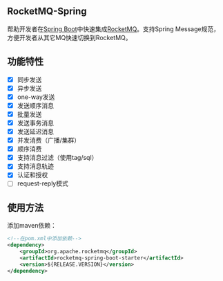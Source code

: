 ## RocketMQ-Spring

帮助开发者在[Spring Boot](http://projects.spring.io/spring-boot/)中快速集成[RocketMQ](http://rocketmq.apache.org/)。支持Spring Message规范，方便开发者从其它MQ快速切换到RocketMQ。

## 功能特性

- [x] 同步发送
- [x] 异步发送
- [x] one-way发送
- [x] 发送顺序消息
- [x] 批量发送
- [x] 发送事务消息
- [x] 发送延迟消息
- [x] 并发消费（广播/集群）
- [x] 顺序消费
- [x] 支持消息过滤（使用tag/sql）
- [x] 支持消息轨迹
- [x] 认证和授权
- [ ] request-reply模式

## 使用方法

添加maven依赖：
```xml
<!--在pom.xml中添加依赖-->
<dependency>
    <groupId>org.apache.rocketmq</groupId>
    <artifactId>rocketmq-spring-boot-starter</artifactId>
    <version>${RELEASE.VERSION}</version>
</dependency>
```